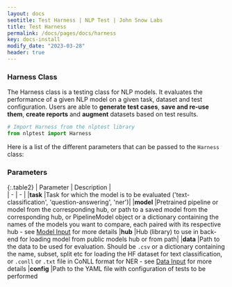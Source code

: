 ```yaml
---
layout: docs
seotitle: Test Harness | NLP Test | John Snow Labs
title: Test Harness
permalink: /docs/pages/docs/harness
key: docs-install
modify_date: "2023-03-28"
header: true
---
```


<div class="main-docs" markdown="1"><div class="h3-box" markdown="1">

### Harness Class

The Harness class is a testing class for NLP models. It evaluates the performance of a given NLP model on a given task, dataset and test configuration. Users are able to **generate test cases**, **save and re-use them**, **create reports** and **augment** datasets based on test results.

```python
# Import Harness from the nlptest library
from nlptest import Harness
```

Here is a list of the different parameters that can be passed to the `Harness` class:

</div><div class="h3-box" markdown="1">

### Parameters
 

{:.table2}
| Parameter   | Description |  
| - | - | 
|**task**     |Task for which the model is to be evaluated ('text-classification', 'question-answering', 'ner')|
|**model**    |Pretrained pipeline or model from the corresponding hub, or path to a saved model from the corresponding hub, or PipelineModel object or a dictionary containing the names of the models you want to compare, each paired with its respective hub - see [Model Input](https://nlptest.org/docs/pages/docs/model_input) for more details
|**hub**      |Hub (library) to use in back-end for loading model from public models hub or from path|
|**data**     |Path to the data to be used for evaluation. Should be `.csv` or a dictionary containing the name, subset, split etc for loading the HF dataset for text classification, or `.conll` or `.txt` file in CoNLL format for NER - see [Data Input](https://nlptest.org/docs/pages/docs/data_input) for more details
|**config**   |Path to the YAML file with configuration of tests to be performed

</div></div>